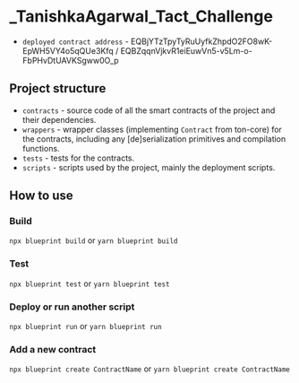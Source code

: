 # _TanishkaAgarwal_Tact_Challenge

-   `deployed contract address` - EQBjYTzTpyTyRuUyfkZhpdO2FO8wK-EpWH5VY4o5qQUe3Kfq / EQBZqqnVjkvR1eiEuwVn5-v5Lm-o-FbPHvDtUAVKSgww0O_p

## Project structure

-   `contracts` - source code of all the smart contracts of the project and their dependencies.
-   `wrappers` - wrapper classes (implementing `Contract` from ton-core) for the contracts, including any [de]serialization primitives and compilation functions.
-   `tests` - tests for the contracts.
-   `scripts` - scripts used by the project, mainly the deployment scripts.

## How to use

### Build

`npx blueprint build` or `yarn blueprint build`

### Test

`npx blueprint test` or `yarn blueprint test`

### Deploy or run another script

`npx blueprint run` or `yarn blueprint run`

### Add a new contract

`npx blueprint create ContractName` or `yarn blueprint create ContractName`
